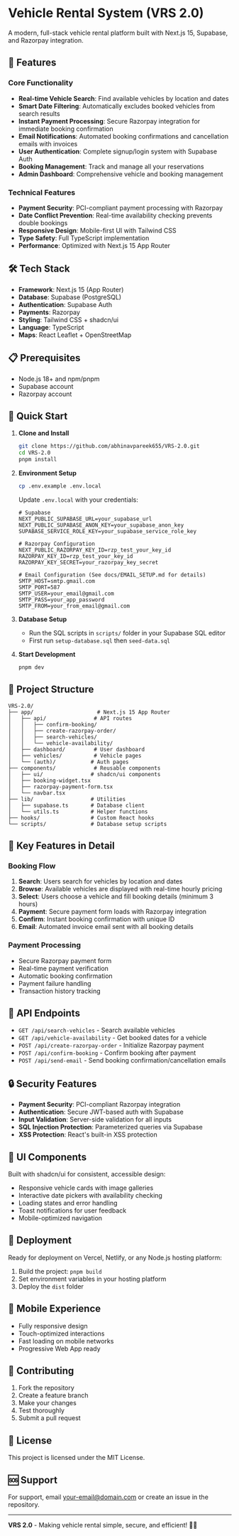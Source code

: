 # Vehicle Rental System (VRS 2.0)

A modern, full-stack vehicle rental platform built with Next.js 15, Supabase, and Razorpay integration.

## 🚀 Features

### Core Functionality
- **Real-time Vehicle Search**: Find available vehicles by location and dates
- **Smart Date Filtering**: Automatically excludes booked vehicles from search results
- **Instant Payment Processing**: Secure Razorpay integration for immediate booking confirmation
- **Email Notifications**: Automated booking confirmations and cancellation emails with invoices
- **User Authentication**: Complete signup/login system with Supabase Auth
- **Booking Management**: Track and manage all your reservations
- **Admin Dashboard**: Comprehensive vehicle and booking management

### Technical Features
- **Payment Security**: PCI-compliant payment processing with Razorpay
- **Date Conflict Prevention**: Real-time availability checking prevents double bookings
- **Responsive Design**: Mobile-first UI with Tailwind CSS
- **Type Safety**: Full TypeScript implementation
- **Performance**: Optimized with Next.js 15 App Router

## 🛠️ Tech Stack

- **Framework**: Next.js 15 (App Router)
- **Database**: Supabase (PostgreSQL)
- **Authentication**: Supabase Auth
- **Payments**: Razorpay
- **Styling**: Tailwind CSS + shadcn/ui
- **Language**: TypeScript
- **Maps**: React Leaflet + OpenStreetMap

## 📋 Prerequisites

- Node.js 18+ and npm/pnpm
- Supabase account
- Razorpay account

## 🚀 Quick Start

1. **Clone and Install**
   ```bash
   git clone https://github.com/abhinavpareek655/VRS-2.0.git
   cd VRS-2.0
   pnpm install
   ```

2. **Environment Setup**
   ```bash
   cp .env.example .env.local
   ```
   
   Update `.env.local` with your credentials:
   ```env
   # Supabase
   NEXT_PUBLIC_SUPABASE_URL=your_supabase_url
   NEXT_PUBLIC_SUPABASE_ANON_KEY=your_supabase_anon_key
   SUPABASE_SERVICE_ROLE_KEY=your_supabase_service_role_key

   # Razorpay Configuration
   NEXT_PUBLIC_RAZORPAY_KEY_ID=rzp_test_your_key_id
   RAZORPAY_KEY_ID=rzp_test_your_key_id
   RAZORPAY_KEY_SECRET=your_razorpay_key_secret

   # Email Configuration (See docs/EMAIL_SETUP.md for details)
   SMTP_HOST=smtp.gmail.com
   SMTP_PORT=587
   SMTP_USER=your_email@gmail.com
   SMTP_PASS=your_app_password
   SMTP_FROM=your_from_email@gmail.com
   ```

3. **Database Setup**
   - Run the SQL scripts in `scripts/` folder in your Supabase SQL editor
   - First run `setup-database.sql` then `seed-data.sql`

4. **Start Development**
   ```bash
   pnpm dev
   ```

## 📁 Project Structure

```
VRS-2.0/
├── app/                    # Next.js 15 App Router
│   ├── api/               # API routes
│   │   ├── confirm-booking/
│   │   ├── create-razorpay-order/
│   │   ├── search-vehicles/
│   │   └── vehicle-availability/
│   ├── dashboard/         # User dashboard
│   ├── vehicles/          # Vehicle pages
│   └── (auth)/           # Auth pages
├── components/            # Reusable components
│   ├── ui/               # shadcn/ui components
│   ├── booking-widget.tsx
│   ├── razorpay-payment-form.tsx
│   └── navbar.tsx
├── lib/                  # Utilities
│   ├── supabase.ts       # Database client
│   └── utils.ts          # Helper functions
├── hooks/                # Custom React hooks
└── scripts/              # Database setup scripts
```

## 🎯 Key Features in Detail

### Booking Flow
1. **Search**: Users search for vehicles by location and dates
2. **Browse**: Available vehicles are displayed with real-time hourly pricing
3. **Select**: Users choose a vehicle and fill booking details (minimum 3 hours)
4. **Payment**: Secure payment form loads with Razorpay integration
5. **Confirm**: Instant booking confirmation with unique ID
6. **Email**: Automated invoice email sent with all booking details

### Payment Processing
- Secure Razorpay payment form
- Real-time payment verification
- Automatic booking confirmation
- Payment failure handling
- Transaction history tracking

## 🔧 API Endpoints

- `GET /api/search-vehicles` - Search available vehicles
- `GET /api/vehicle-availability` - Get booked dates for a vehicle
- `POST /api/create-razorpay-order` - Initialize Razorpay payment
- `POST /api/confirm-booking` - Confirm booking after payment
- `POST /api/send-email` - Send booking confirmation/cancellation emails

## 🔒 Security Features

- **Payment Security**: PCI-compliant Razorpay integration
- **Authentication**: Secure JWT-based auth with Supabase
- **Input Validation**: Server-side validation for all inputs
- **SQL Injection Protection**: Parameterized queries via Supabase
- **XSS Protection**: React's built-in XSS protection

## 🎨 UI Components

Built with shadcn/ui for consistent, accessible design:
- Responsive vehicle cards with image galleries
- Interactive date pickers with availability checking
- Loading states and error handling
- Toast notifications for user feedback
- Mobile-optimized navigation

## 🚀 Deployment

Ready for deployment on Vercel, Netlify, or any Node.js hosting platform:

1. Build the project: `pnpm build`
2. Set environment variables in your hosting platform
3. Deploy the `dist` folder

## 📱 Mobile Experience

- Fully responsive design
- Touch-optimized interactions
- Fast loading on mobile networks
- Progressive Web App ready

## 🤝 Contributing

1. Fork the repository
2. Create a feature branch
3. Make your changes
4. Test thoroughly
5. Submit a pull request

## 📄 License

This project is licensed under the MIT License.

## 🆘 Support

For support, email your-email@domain.com or create an issue in the repository.

---

**VRS 2.0** - Making vehicle rental simple, secure, and efficient! 🚗✨
